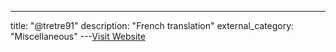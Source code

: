 ---
title: "@tretre91"
description: "French translation"
external_category: "Miscellaneous"
---[Visit Website](https://github.com/tretre91)

